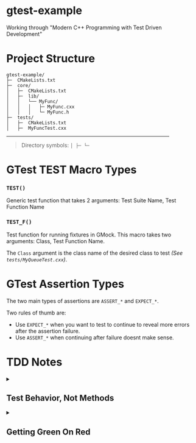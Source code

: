 # gtest-example
Working through "Modern C++ Programming with Test Driven Development"

# Project Structure

```
gtest-example/
├─  CMakeLists.txt
├─  core/
│   ├─  CMakeLists.txt
│   ├─  lib/
│   │   └── MyFunc/
│   │   │   ├─ MyFunc.cxx
│   │   │   └─ MyFunc.h
├─  tests/
│   ├─  CMakeLists.txt
│   ├─  MyFuncTest.cxx
```

<hr style="width:85%">

> Directory symbols: ` │ ├─ └─ ` 

# GTest TEST Macro Types

### `TEST()`

Generic test function that takes 2 arguments: Test Suite Name, Test Function Name

### `TEST_F()`

Test function for running fixtures in GMock. This macro takes two arguments: Class, Test Function Name.

The `Class` argument is the class name of the desired class to test *(See `tests/MyQueueTest.cxx`)*. 

# GTest Assertion Types

The two main types of assertions are `ASSERT_*` and `EXPECT_*`.

Two rules of thumb are:
- Use `EXPECT_*` when you want to test to continue to reveal more errors after the assertion failure.
- Use `ASSERT_*` when continuing after failure doesnt make sense.


# TDD Notes

<details><summary><h2>Test Behavior, Not Methods</h2></summary>
<h3>Overview</h3>
A common mistake in TDD is focusing on testing member functions, ie. "Why have an `add()` member function. Let's write `TEST(MyObjTest, Add)`". The `add()` functionality
could be quite code intensive to test every scenario of when `add()` would be called. 

*Instead*, focus on behaviors or **cases** that describe behaviors.
- What happens when you `add` something you've already added?
- What if a client passes empty data to `add`?

These can easily translate to the following `TEST` functions:
- `TEST(MyObjTest, IgnoreDuplicateAdd)`
- `TEST(MyObjTest, IgnoreEmptyAddParameter)`

<h3>Using Tests to Descbribe Behavior</h3>
Tests should describe, or document, the behavior of the system. The full understanding of a well-written test is best gleaned by combining two things:
- The test name (Summarizes the exhibited behavior)
- The test statements (Demonstrate the summarized behavior)

**Example**
```c++
TEST_F(RetweetCollection, IgnoresDuplicateTweetAdded) {
    Tweet t("msg", "@user");
    Tweet duplicate(t);

    collection.add(tweet);
    collection.add(duplicate);

    ASSERT_THAT(collection.size(), Eq(1u));
}
```
</details>

<details><summary><h2>Getting Green On Red</h2></summary>
The first rule of TDD requires you to first demonstrate test failure before you can write any code. If you write only just enough code to make a test pass, another test
for additional functionality should fail automatically.

Tests that pass right off the bat are referred to as *premature passes*.

</details>